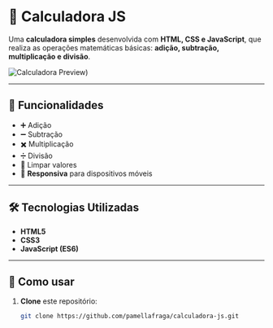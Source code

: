 # 🧮 Calculadora JS

Uma **calculadora simples** desenvolvida com **HTML, CSS e JavaScript**, que realiza as operações matemáticas básicas: **adição, subtração, multiplicação e divisão**.

![Calculadora Preview](https://pamellafraga.github.io/calculadora-js/))

---

## 🚀 Funcionalidades
- ➕ Adição
- ➖ Subtração
- ✖️ Multiplicação
- ➗ Divisão
- 🧼 Limpar valores
- 📱 **Responsiva** para dispositivos móveis

---

## 🛠️ Tecnologias Utilizadas
- **HTML5**
- **CSS3**
- **JavaScript (ES6)**

---

## 📂 Como usar
1. **Clone** este repositório:
   ```bash
   git clone https://github.com/pamellafraga/calculadora-js.git
